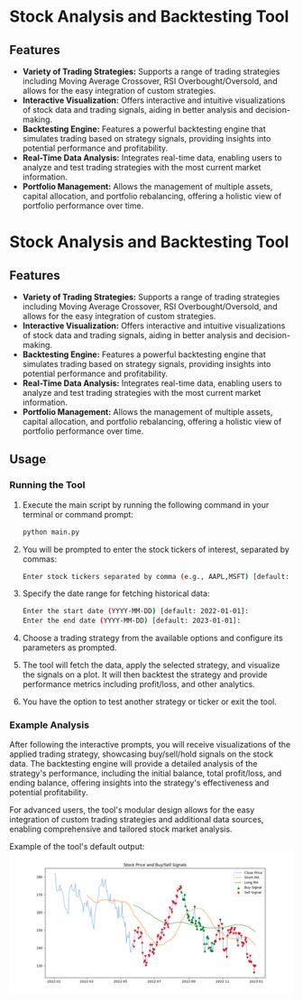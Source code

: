 # Stock Analysis and Backtesting Tool

## Features

- **Variety of Trading Strategies:** Supports a range of trading strategies including Moving Average Crossover, RSI Overbought/Oversold, and allows for the easy integration of custom strategies.
- **Interactive Visualization:** Offers interactive and intuitive visualizations of stock data and trading signals, aiding in better analysis and decision-making.
- **Backtesting Engine:** Features a powerful backtesting engine that simulates trading based on strategy signals, providing insights into potential performance and profitability.
- **Real-Time Data Analysis:** Integrates real-time data, enabling users to analyze and test trading strategies with the most current market information.
- **Portfolio Management:** Allows the management of multiple assets, capital allocation, and portfolio rebalancing, offering a holistic view of portfolio performance over time.


# Stock Analysis and Backtesting Tool

## Features

- **Variety of Trading Strategies:** Supports a range of trading strategies including Moving Average Crossover, RSI Overbought/Oversold, and allows for the easy integration of custom strategies.
- **Interactive Visualization:** Offers interactive and intuitive visualizations of stock data and trading signals, aiding in better analysis and decision-making.
- **Backtesting Engine:** Features a powerful backtesting engine that simulates trading based on strategy signals, providing insights into potential performance and profitability.
- **Real-Time Data Analysis:** Integrates real-time data, enabling users to analyze and test trading strategies with the most current market information.
- **Portfolio Management:** Allows the management of multiple assets, capital allocation, and portfolio rebalancing, offering a holistic view of portfolio performance over time.


## Usage

### Running the Tool

1. Execute the main script by running the following command in your terminal or command prompt:
    ```sh
    python main.py
    ```

2. You will be prompted to enter the stock tickers of interest, separated by commas:
    ```sh
    Enter stock tickers separated by comma (e.g., AAPL,MSFT) [default: AAPL]:
    ```

3. Specify the date range for fetching historical data:
    ```sh
    Enter the start date (YYYY-MM-DD) [default: 2022-01-01]:
    Enter the end date (YYYY-MM-DD) [default: 2023-01-01]:
    ```

4. Choose a trading strategy from the available options and configure its parameters as prompted.

5. The tool will fetch the data, apply the selected strategy, and visualize the signals on a plot. It will then backtest the strategy and provide performance metrics including profit/loss, and other analytics.

6. You have the option to test another strategy or ticker or exit the tool.

### Example Analysis

After following the interactive prompts, you will receive visualizations of the applied trading strategy, showcasing buy/sell/hold signals on the stock data. The backtesting engine will provide a detailed analysis of the strategy's performance, including the initial balance, total profit/loss, and ending balance, offering insights into the strategy's effectiveness and potential profitability.

For advanced users, the tool's modular design allows for the easy integration of custom trading strategies and additional data sources, enabling comprehensive and tailored stock market analysis.

Example of the tool's default output:
![Default stock analisis behaiviour](Images/default_settings.png)
